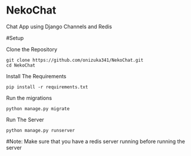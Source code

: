 # NekoChat
 Chat App using Django Channels and Redis

#Setup

Clone the Repository
```
git clone https://github.com/onizuka341/NekoChat.git
cd NekoChat
```
Install The Requirements
```
pip install -r requirements.txt
```
Run the migrations
```
python manage.py migrate
```

Run The Server
```
python manage.py runserver
```
#Note:
Make sure that you have a redis server running before running the server
